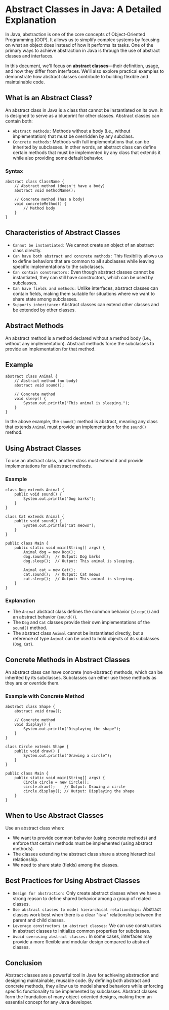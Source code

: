 # Abstract Classes in Java: A Detailed Explanation
In Java, abstraction is one of the core concepts of Object-Oriented Programming (OOP). It allows us to simplify complex systems by focusing on what an object does instead of how it performs its tasks. One of the primary ways to achieve abstraction in Java is through the use of abstract classes and interfaces.

In this document, we'll focus on **abstract classes**—their definition, usage, and how they differ from interfaces. We'll also explore practical examples to demonstrate how abstract classes contribute to building flexible and maintainable code.

## What is an Abstract Class?
An abstract class in Java is a class that cannot be instantiated on its own. It is designed to serve as a blueprint for other classes. Abstract classes can contain both:
* `Abstract methods:` Methods without a body (i.e., without implementation) that must be overridden by any subclass.
* `Concrete methods:` Methods with full implementations that can be inherited by subclasses.
In other words, an abstract class can define certain methods that must be implemented by any class that extends it while also providing some default behavior.

### Syntax
```
abstract class ClassName {
    // Abstract method (doesn't have a body)
    abstract void methodName();

    // Concrete method (has a body)
    void concreteMethod() {
        // Method body
    }
}
```

## Characteristics of Abstract Classes
* `Cannot be instantiated:` We cannot create an object of an abstract class directly.
* `Can have both abstract and concrete methods:` This flexibility allows us to define behaviors that are common to all subclasses while leaving specific implementations to the subclasses.
* `Can contain constructors:` Even though abstract classes cannot be instantiated, they can still have constructors, which can be used by subclasses.
* `Can have fields and methods:` Unlike interfaces, abstract classes can contain fields, making them suitable for situations where we want to share state among subclasses.
* `Supports inheritance:` Abstract classes can extend other classes and be extended by other classes.

## Abstract Methods
An abstract method is a method declared without a method body (i.e., without any implementation). Abstract methods force the subclasses to provide an implementation for that method.

## Example
```
abstract class Animal {
    // Abstract method (no body)
    abstract void sound();

    // Concrete method
    void sleep() {
        System.out.println("This animal is sleeping.");
    }
}
```
In the above example, the `sound()` method is abstract, meaning any class that extends `Animal` must provide an implementation for the `sound()` method.

## Using Abstract Classes
To use an abstract class, another class must extend it and provide implementations for all abstract methods.

### Example
```
class Dog extends Animal {
    public void sound() {
        System.out.println("Dog barks");
    }
}

class Cat extends Animal {
    public void sound() {
        System.out.println("Cat meows");
    }
}

public class Main {
    public static void main(String[] args) {
        Animal dog = new Dog();
        dog.sound();  // Output: Dog barks
        dog.sleep();  // Output: This animal is sleeping.

        Animal cat = new Cat();
        cat.sound();  // Output: Cat meows
        cat.sleep();  // Output: This animal is sleeping.
    }
}
```
### Explanation
* The `Animal` abstract class defines the common behavior (`sleep()`) and an abstract behavior (`sound()`).
* The `Dog` and `Cat` classes provide their own implementations of the `sound()` method.
* The abstract class `Animal` cannot be instantiated directly, but a reference of type `Animal` can be used to hold objects of its subclasses (`Dog`, `Cat`).

## Concrete Methods in Abstract Classes
An abstract class can have concrete (non-abstract) methods, which can be inherited by its subclasses. Subclasses can either use these methods as they are or override them.

### Example with Concrete Method
```
abstract class Shape {
    abstract void draw();

    // Concrete method
    void display() {
        System.out.println("Displaying the shape");
    }
}

class Circle extends Shape {
    public void draw() {
        System.out.println("Drawing a circle");
    }
}

public class Main {
    public static void main(String[] args) {
        Circle circle = new Circle();
        circle.draw();    // Output: Drawing a circle
        circle.display(); // Output: Displaying the shape
    }
}
```

## When to Use Abstract Classes
Use an abstract class when:
* We want to provide common behavior (using concrete methods) and enforce that certain methods must be implemented (using abstract methods).
* The classes extending the abstract class share a strong hierarchical relationship.
* We need to share state (fields) among the classes.

## Best Practices for Using Abstract Classes
* `Design for abstraction:` Only create abstract classes when we have a strong reason to define shared behavior among a group of related classes.
* `Use abstract classes to model hierarchical relationships:` Abstract classes work best when there is a clear "is-a" relationship between the parent and child classes.
* `Leverage constructors in abstract classes:` We can use constructors in abstract classes to initialize common properties for subclasses.
* `Avoid overusing abstract classes:` In some cases, interfaces may provide a more flexible and modular design compared to abstract classes.

## Conclusion
Abstract classes are a powerful tool in Java for achieving abstraction and designing maintainable, reusable code. By defining both abstract and concrete methods, they allow us to model shared behaviors while enforcing specific functionality to be implemented by subclasses. Abstract classes form the foundation of many object-oriented designs, making them an essential concept for any Java developer.